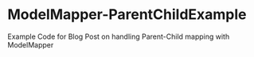 # ModelMapper-ParentChildExample
Example Code for Blog Post on handling Parent-Child mapping with ModelMapper
